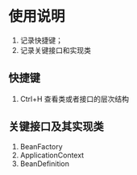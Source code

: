 # 使用说明
1. 记录快捷键；
2. 记录关键接口和实现类

## 快捷键
1. Ctrl+H 查看类或者接口的层次结构






## 关键接口及其实现类
1. BeanFactory
2. ApplicationContext
3. BeanDefinition
